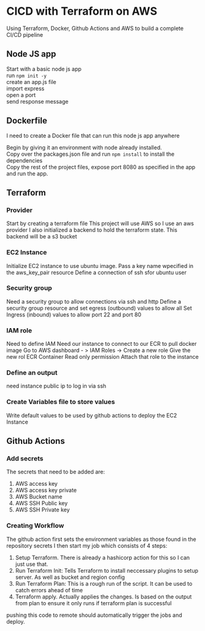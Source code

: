# CICD with Terraform on AWS
Using Terraform, Docker, Github Actions and AWS to build a complete CI/CD pipeline

## Node JS app
Start with a basic node js app\
run ```npm init -y```\
create an app.js file\
import express\
open a port\
send response message

## Dockerfile
I need to create a Docker file that can run this node js app anywhere

Begin by giving it an environment with node already installed.\
Copy over the packages.json file and run ```npm install``` to install the dependencies\
Copy the rest of the project files, expose port 8080 as specified in the app and run the app.

## Terraform
### Provider
Start by creating a terraform file
This project will use AWS so I use an aws provider
I also initialized a backend to hold the terraform state. This backend will be a s3 bucket

### EC2 Instance
Initialize EC2 instance to use ubuntu image.
Pass a key name wpecified in the aws_key_pair resource
Define a connection of ssh sfor ubuntu user

### Security group
Need a security group to allow connections via ssh and http
Define a security group resource and set egress (outbound) values to allow all
Set Ingress (inbound) values to allow port 22 and port 80

### IAM role
Need to define IAM
Need our instance to connect to our ECR to pull docker image
Go to AWS dashboard - > IAM Roles -> Create a new role
Give the new rol ECR Container Read only permission
Attach that role to the instance

### Define an output
need instance public ip to log in via ssh

### Create Variables file to store values
Write default values to be used by github actions to deploy the EC2 Instance

## Github Actions
### Add secrets
The secrets that need to be added are:
1. AWS access key 
2. AWS access key private
3. AWS Bucket name
4. AWS SSH Public key
5. AWS SSH Private key

### Creating Workflow
The github action first sets the environment variables as those found in the repository secrets
I then start my job which consists of 4 steps:
1. Setup Terraform. There is already a hashicorp action for this so I can just use that.
2. Run Terraform Init: Tells Terraform to install neccessary plugins to setup server. As well as bucket and region config
3. Run Terraform Plan: This is a rough run of the script. It can be used to catch errors ahead of time
4. Terraform apply. Actually applies the changes. Is based on the output from plan to ensure it only runs if terraform plan is successful

pushing this code to remote should automatically trigger the jobs and deploy.
